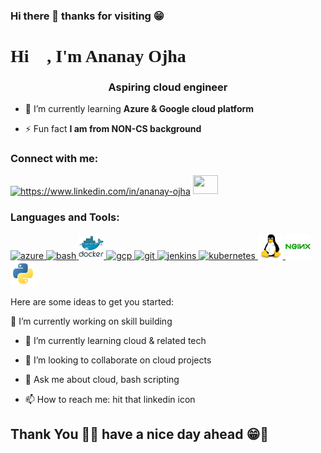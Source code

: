 ### Hi there 👋 thanks for visiting 😁

<h1 style="font-family:algerian; font-size: xxl;">Hi 👋, I'm Ananay Ojha</h1>

<h3 align="center">Aspiring cloud engineer</h3>

- 🌱 I’m currently learning **Azure & Google cloud platform**

- ⚡ Fun fact **I am from NON-CS background**

<h3 align="left">Connect with me:</h3>

<p align="left">

<a href="https://www.linkedin.com/in/ananay-ojha" target="_blank"><img align="center" src="https://raw.githubusercontent.com/rahuldkjain/github-profile-readme-generator/master/src/images/icons/Social/linked-in-alt.svg" alt="https://www.linkedin.com/in/ananay-ojha" height="30" width="40"/></a>
<a href="https://www.twitter.com/AnanayOjha" target="_blank"><img src="https://cdn2.vectorstock.com/i/1000x1000/30/31/twitter-icon-vector-39773031.jpg" height="30" width="40"/></a>

</p>

<h3 align="left">Languages and Tools:</h3>

<p align="left"> <a href="https://azure.microsoft.com/en-in/" target="_blank"> <img src="https://swimburger.net/media/0zcpmk1b/azure.jpg" alt="azure" width="40" height="40"/> </a> <a href="https://www.gnu.org/software/bash/" target="_blank"> <img src="https://www.vectorlogo.zone/logos/gnu_bash/gnu_bash-icon.svg" alt="bash" width="40" height="40"/> </a> <a href="https://www.docker.com/" target="_blank"> <img src="https://raw.githubusercontent.com/devicons/devicon/master/icons/docker/docker-original-wordmark.svg" alt="docker" width="40" height="40"/> </a> <a href="https://cloud.google.com" target="_blank"> <img src="https://www.vectorlogo.zone/logos/google_cloud/google_cloud-icon.svg" alt="gcp" width="40" height="40"/> </a> <a href="https://git-scm.com/" target="_blank"> <img src="https://www.vectorlogo.zone/logos/git-scm/git-scm-icon.svg" alt="git" width="40" height="40"/> </a> <a href="https://www.jenkins.io" target="_blank"> <img src="https://www.vectorlogo.zone/logos/jenkins/jenkins-icon.svg" alt="jenkins" width="40" height="40"/> </a> <a href="https://kubernetes.io" target="_blank"> <img src="https://www.vectorlogo.zone/logos/kubernetes/kubernetes-icon.svg" alt="kubernetes" width="40" height="40"/> </a> <a href="https://www.linux.org/" target="_blank"> <img src="https://raw.githubusercontent.com/devicons/devicon/master/icons/linux/linux-original.svg" alt="linux" width="40" height="40"/> </a> <a href="https://www.nginx.com" target="_blank"> <img src="https://raw.githubusercontent.com/devicons/devicon/master/icons/nginx/nginx-original.svg" alt="nginx" width="40" height="40"/> </a> <a href="https://www.python.org" target="_blank"> <img src="https://raw.githubusercontent.com/devicons/devicon/master/icons/python/python-original.svg" alt="python" width="40" height="40"/> </a> </p>




Here are some ideas to get you started:

 🔭 I’m currently working on skill building
- 🌱 I’m currently learning cloud & related tech
- 👯 I’m looking to collaborate on cloud projects
 
- 💬 Ask me about cloud, bash scripting
- 📫 How to reach me: hit that linkedin icon 


## Thank You 🙏🏻 have a nice day ahead 😁🎊


